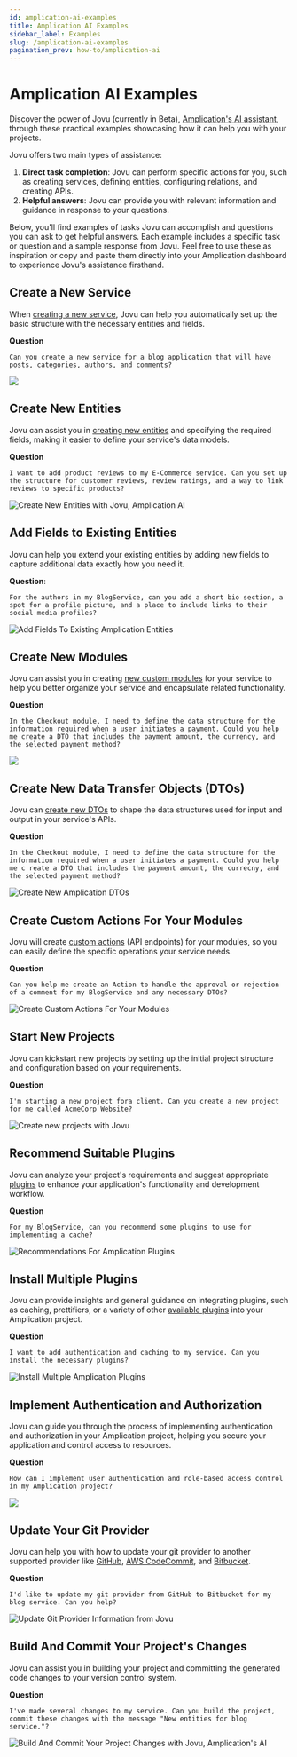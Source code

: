```yaml
---
id: amplication-ai-examples
title: Amplication AI Examples
sidebar_label: Examples
slug: /amplication-ai-examples
pagination_prev: how-to/amplication-ai
---
```


# Amplication AI Examples

Discover the power of Jovu (currently in Beta), [Amplication's AI assistant](/amplication-ai), through these practical examples showcasing how it can help you with your projects.  

Jovu offers two main types of assistance:

1. **Direct task completion**: Jovu can perform specific actions for you, such as creating services, defining entities, configuring relations, and creating APIs.
2. **Helpful answers**: Jovu can provide you with relevant information and guidance in response to your questions.

Below, you'll find examples of tasks Jovu can accomplish and questions you can ask to get helpful answers. Each example includes a specific task or question and a sample response from Jovu. Feel free to use these as inspiration or copy and paste them directly into your Amplication dashboard to experience Jovu's assistance firsthand.

## Create a New Service

When [creating a new service](/first-service/), Jovu can help you automatically set up the basic structure with the necessary entities and fields.

**Question**
```
Can you create a new service for a blog application that will have posts, categories, authors, and comments?
```

![](./assets/amplication-ai/new-service.png)

## Create New Entities

Jovu can assist you in [creating new entities](/set-up-entities/) and specifying the required fields, making it easier to define your service's data models.

**Question**
```
I want to add product reviews to my E-Commerce service. Can you set up the structure for customer reviews, review ratings, and a way to link reviews to specific products?
```

![Create New Entities with Jovu, Amplication AI](./assets/amplication-ai/create-entities.png)

## Add Fields to Existing Entities

Jovu can help you extend your existing entities by adding new fields to capture additional data exactly how you need it.

**Question**:
```
For the authors in my BlogService, can you add a short bio section, a spot for a profile picture, and a place to include links to their social media profiles?
```

![Add Fields To Existing Amplication Entities](./assets/amplication-ai/create-entity-fields.png)

## Create New Modules

Jovu can assist you in creating [new custom modules](/custom-types-and-actions#modules) for your service to help you better organize your service and encapsulate related functionality.

**Question**
```
In the Checkout module, I need to define the data structure for the information required when a user initiates a payment. Could you help me create a DTO that includes the payment amount, the currency, and the selected payment method?
```

![](./assets/amplication-ai/create-new-module.png)

## Create New Data Transfer Objects (DTOs)

Jovu can [create new DTOs](/custom-types-and-actions#dtos-and-enums) to shape the data structures used for input and output in your service's APIs.

**Question**
```
In the Checkout module, I need to define the data structure for the information required when a user initiates a payment. Could you help me c reate a DTO that includes the payment amount, the currecny, and the selected payment method?
```

![Create New Amplication DTOs](./assets/amplication-ai/create-new-dto.png)

## Create Custom Actions For Your Modules

Jovu will create [custom actions](/custom-types-and-actions#actions-1) (API endpoints) for your modules, so you can easily define the specific operations your service needs.

**Question**
```
Can you help me create an Action to handle the approval or rejection of a comment for my BlogService and any necessary DTOs?
```
![Create Custom Actions For Your Modules](./assets/amplication-ai/create-actions.png)

## Start New Projects

Jovu can kickstart new projects by setting up the initial project structure and configuration based on your requirements.

**Question**
```
I'm starting a new project fora client. Can you create a new project for me called AcmeCorp Website?
```

![Create new projects with Jovu](./assets/amplication-ai/create-project.png)

## Recommend Suitable Plugins

Jovu can analyze your project's requirements and suggest appropriate [plugins](/getting-started/plugins) to enhance your application's functionality and development workflow.

**Question**
```
For my BlogService, can you recommend some plugins to use for implementing a cache?
```

![Recommendations For Amplication Plugins](./assets/amplication-ai/recommendations-for-plugins.png)

## Install Multiple Plugins

Jovu can provide insights and general guidance on integrating plugins, such as caching, prettifiers, or a variety of other [available plugins](/getting-started/plugins) into your Amplication project.

**Question**
```
I want to add authentication and caching to my service. Can you install the necessary plugins?
```

![Install Multiple Amplication Plugins](./assets/amplication-ai/install-multiple-plugins.png)

## Implement Authentication and Authorization

Jovu can guide you through the process of implementing authentication and authorization in your Amplication project, helping you secure your application and control access to resources.

**Question**
```
How can I implement user authentication and role-based access control in my Amplication project?
```

![](./assets/amplication-ai/implement-user-authentication.png)

## Update Your Git Provider

Jovu can help you with how to update your git provider to another supported provider like [GitHub](/sync-with-github), [AWS CodeCommit](/sync-with-aws-codecommit), and [Bitbucket](/sync-with-bitbucket).

**Question**
```
I'd like to update my git provider from GitHub to Bitbucket for my blog service. Can you help?
```

![Update Git Provider Information from Jovu](./assets/amplication-ai/update-git-provider.png)

## Build And Commit Your Project's Changes

Jovu can assist you in building your project and committing the generated code changes to your version control system.

**Question**
```
I've made several changes to my service. Can you build the project, commit these changes with the message "New entities for blog service."?
```
![Build And Commit Your Project Changes with Jovu, Amplication's AI](./assets/amplication-ai/build-and-commit-project.png)
